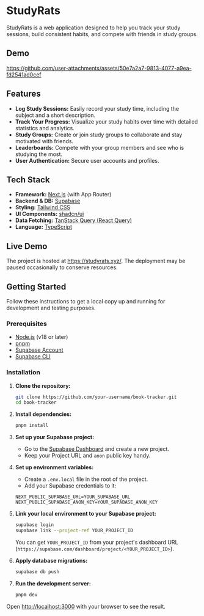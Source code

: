 # StudyRats

StudyRats is a web application designed to help you track your study sessions, build consistent habits, and compete with friends in study groups.

## Demo

https://github.com/user-attachments/assets/50e7a2a7-9813-4077-a9ea-fd2541ad0cef

## Features

- **Log Study Sessions:** Easily record your study time, including the subject and a short description.
- **Track Your Progress:** Visualize your study habits over time with detailed statistics and analytics.
- **Study Groups:** Create or join study groups to collaborate and stay motivated with friends.
- **Leaderboards:** Compete with your group members and see who is studying the most.
- **User Authentication:** Secure user accounts and profiles.

## Tech Stack


- **Framework:** [Next.js](https://nextjs.org/) (with App Router)
- **Backend & DB:** [Supabase](https://supabase.io/)
- **Styling:** [Tailwind CSS](https://tailwindcss.com/)
- **UI Components:** [shadcn/ui](https://ui.shadcn.com/)
- **Data Fetching:** [TanStack Query (React Query)](https://tanstack.com/query/latest)
- **Language:** [TypeScript](https://www.typescriptlang.org/)

## Live Demo

The project is hosted at <https://studyrats.xyz/>. The deployment may be paused occasionally to conserve resources.

## Getting Started

Follow these instructions to get a local copy up and running for development and testing purposes.

### Prerequisites

- [Node.js](https://nodejs.org/) (v18 or later)
- [pnpm](https://pnpm.io/installation)
- [Supabase Account](https://supabase.com/dashboard)
- [Supabase CLI](https://supabase.com/docs/guides/cli)

### Installation

1. **Clone the repository:**

    ```bash
    git clone https://github.com/your-username/book-tracker.git
    cd book-tracker
    ```

2. **Install dependencies:**

    ```bash
    pnpm install
    ```

3. **Set up your Supabase project:**
    - Go to the [Supabase Dashboard](https://supabase.com/dashboard) and create a new project.
    - Keep your Project URL and `anon` public key handy.

4. **Set up environment variables:**
    - Create a `.env.local` file in the root of the project.
    - Add your Supabase credentials to it:

    ```env
    NEXT_PUBLIC_SUPABASE_URL=YOUR_SUPABASE_URL
    NEXT_PUBLIC_SUPABASE_ANON_KEY=YOUR_SUPABASE_ANON_KEY
    ```

5. **Link your local environment to your Supabase project:**

    ```bash
    supabase login
    supabase link --project-ref YOUR_PROJECT_ID
    ```

    You can get `YOUR_PROJECT_ID` from your project's dashboard URL (`https://supabase.com/dashboard/project/<YOUR_PROJECT_ID>`).

6. **Apply database migrations:**

    ```bash
    supabase db push
    ```

7. **Run the development server:**

    ```bash
    pnpm dev
    ```

Open [http://localhost:3000](http://localhost:3000) with your browser to see the result.

